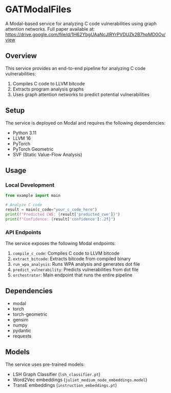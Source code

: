 # GATModalFiles

A Modal-based service for analyzing C code vulnerabilities using graph attention networks.
Full paper available at: <https://drive.google.com/file/d/1H62YbgUAaNcJIRYrPVDUZk2B7hpMD0Ov/view>

## Overview

This service provides an end-to-end pipeline for analyzing C code vulnerabilities:
1. Compiles C code to LLVM bitcode
2. Extracts program analysis graphs
3. Uses graph attention networks to predict potential vulnerabilities

## Setup

The service is deployed on Modal and requires the following dependencies:
- Python 3.11
- LLVM 16
- PyTorch
- PyTorch Geometric
- SVF (Static Value-Flow Analysis)

## Usage

### Local Development

```python
from example import main

# Analyze C code
result = main(c_code="your_c_code_here")
print(f"Predicted CWE: {result['predicted_cwe']}")
print(f"Confidence: {result['confidence']:.2f}")
```

### API Endpoints

The service exposes the following Modal endpoints:

1. `compile_c_code`: Compiles C code to LLVM bitcode
2. `extract_bitcode`: Extracts bitcode from compiled binary
3. `run_wpa_analysis`: Runs WPA analysis and generates dot file
4. `predict_vulnerability`: Predicts vulnerabilities from dot file
5. `orchestrator`: Main endpoint that runs the entire pipeline

## Dependencies

- modal
- torch
- torch-geometric
- gensim
- numpy
- pydantic
- requests

## Models

The service uses pre-trained models:
- LSH Graph Classifier (`lsh_classifier.pt`)
- Word2Vec embeddings (`juliet_medium_node_embeddings.model`)
- TransE embeddings (`instruction_embeddings.pt`)
